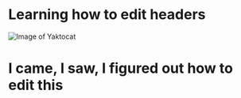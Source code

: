# Learning how to edit headers


![Image of Yaktocat](https://octodex.github.com/images/yaktocat.png)



























# I came, I saw, I figured out how to edit this
